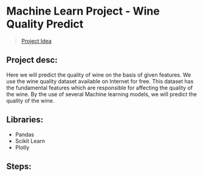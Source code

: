 # Machine Learn Project - Wine Quality Predict
> [Project Idea](https://www.geeksforgeeks.org/wine-quality-prediction-machine-learning/)

## Project desc:
Here we will predict the quality of wine on the basis of given features. We use the wine quality dataset available on Internet for free. This dataset has the fundamental features which are responsible for affecting the quality of the wine. By the use of several Machine learning models, we will predict the quality of the wine.

## Libraries:
* Pandas
* Scikit Learn
* Plotly

## Steps: